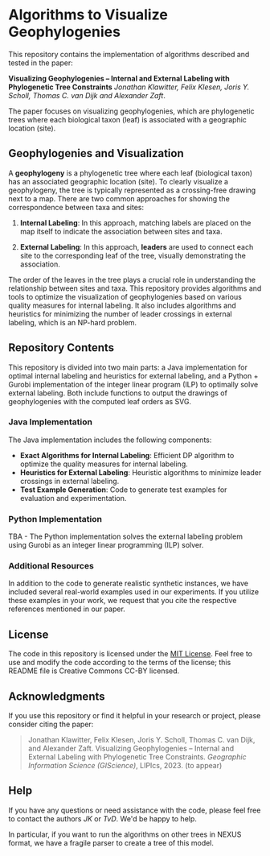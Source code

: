 # Algorithms to Visualize Geophylogenies

This repository contains the implementation of algorithms described and tested in the paper:

**Visualizing Geophylogenies – Internal and External Labeling with Phylogenetic Tree Constraints** *Jonathan Klawitter, Felix Klesen, Joris Y. Scholl, Thomas C. van Dijk and Alexander Zaft*.

The paper focuses on visualizing geophylogenies, which are phylogenetic trees where each biological taxon (leaf) is associated with a geographic location (site). 

## Geophylogenies and Visualization

A **geophylogeny** is a phylogenetic tree where each leaf (biological taxon) has an associated geographic location (site). To clearly visualize a geophylogeny, the tree is typically represented as a crossing-free drawing next to a map. There are two common approaches for showing the correspondence between taxa and sites:

1. **Internal Labeling**: In this approach, matching labels are placed on the map itself to indicate the association between sites and taxa.

2. **External Labeling**: In this approach, **leaders** are used to connect each site to the corresponding leaf of the tree, visually demonstrating the association.

The order of the leaves in the tree plays a crucial role in understanding the relationship between sites and taxa. This repository provides algorithms and tools to optimize the visualization of geophylogenies based on various quality measures for internal labeling. It also includes algorithms and heuristics for minimizing the number of leader crossings in external labeling, which is an NP-hard problem. 

## Repository Contents

This repository is divided into two main parts: a Java implementation for optimal internal labeling and heuristics for external labeling, and a Python + Gurobi implementation of the integer linear program (ILP) to optimally solve external labeling.
Both include functions to output the drawings of geophylogenies with the computed leaf orders as SVG.

### Java Implementation

The Java implementation includes the following components:

- **Exact Algorithms for Internal Labeling**: Efficient DP algorithm to optimize the quality measures for internal labeling.
- **Heuristics for External Labeling**: Heuristic algorithms to minimize leader crossings in external labeling.
- **Test Example Generation**: Code to generate test examples for evaluation and experimentation.

### Python Implementation

TBA - The Python implementation solves the external labeling problem using Gurobi as an integer linear programming (ILP) solver. 


### Additional Resources

In addition to the code to generate realistic synthetic instances, we have included several real-world examples used in our experiments. 
If you utilize these examples in your work, we request that you cite the respective references mentioned in our paper.

## License

The code in this repository is licensed under the [MIT License](LICENSE). Feel free to use and modify the code according to the terms of the license; this README file is Creative Commons CC-BY licensed.

## Acknowledgments 

If you use this repository or find it helpful in your research or project, please consider citing the paper:

> Jonathan Klawitter, Felix Klesen, Joris Y. Scholl, Thomas C. van Dijk, and Alexander Zaft. 
> Visualizing Geophylogenies – Internal and External Labeling with Phylogenetic Tree Constraints. 
> *Geographic Information Science (GIScience)*, LIPIcs, 2023. (to appear)

## Help

If you have any questions or need assistance with the code, please feel free to contact the authors *JK* or *TvD*. We'd be happy to help. 

In particular, if you want to run the algorithms on other trees in NEXUS format, we have a fragile parser to create a tree of this model. 
